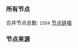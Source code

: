 ### 所有节点
合并节点总数: `1554`
[节点链接](https://raw.githubusercontent.com/rzhy1/11/master/sub/sub_merge_base64.txt)

### 节点来源